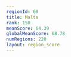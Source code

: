 ```yaml
---
regionId: 68
title: Malta
rank: 150
meanScore: 64.39
globalMeanScore: 68.78
numRegions: 220
layout: region_score
---
```

